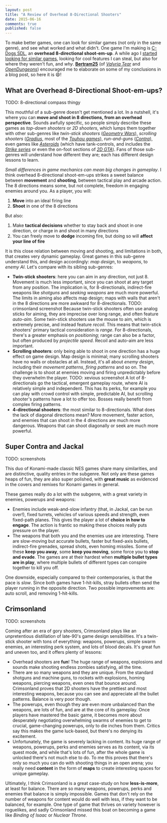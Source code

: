 ```yaml
---
layout: post
title: "A Review of Overhead 8-Directional Shooters"
date: 2015-06-16
comments: true
published: false
---
```


To make better games, one can look for similar games (not only in the same genre), and see what worked and what didn't. One game I'm making is [C-Dogs SDL](cxong.github.io/cdogs-sdl/), an **overhead 8-directional shoot-em-up**. A while ago I [started looking for similar games](https://github.com/cxong/cdogs-sdl/issues/80), looking for cool features I can steal, but also for where they weren't fun, and *why*. [**Bertram25**](https://github.com/Bertram25) (of [*Valyria Tear*](valyriatear.blogspot.com) and [*OpenDungeons*](http://opendungeons.github.io/)) encouraged me to elaborate on some of my conclusions in a blog post, so here it is :smile:!

## What are Overhead 8-Directional Shoot-em-ups?

TODO: 8-directional compass thingy

This mouthful of a sub-genre doesn't get mentioned a lot. In a nutshell, it's where you can **move and shoot in 8 directions, from an overhead perspective**. Sounds awfully specific, so people simply describe these games as *top-down shooters* or *2D shooters*, which lumps them together with other sub-genres like *twin-stick shooters* ([*Geometry Wars*](https://en.wikipedia.org/wiki/Geometry_Wars)), *scrolling shooters* ([*Gradius*](https://en.wikipedia.org/wiki/Gradius), most of the [*Touhou games*](https://en.wikipedia.org/wiki/Touhou_Project)), *run-and-guns* ([*Contra*](https://en.wikipedia.org/wiki/Contra_(video_game))), even games like [*Asteroids*](https://en.wikipedia.org/wiki/Asteroids_(video_game)) (which have tank-controls, and includes the [*Strike series*](https://en.wikipedia.org/wiki/Strike_series) or even the on-foot sections of [*2D GTA*](https://en.wikipedia.org/wiki/Grand_Theft_Auto_(video_game))). Fans of those sub-genres will understand how different they are; each has different design lessons to learn.

*Small differences in game mechanics can mean big changes in gameplay*. I think overhead 8-directional shoot-em-ups strikes a sweet balance between **movement** and **shooting**, between tactical play and arcade action. The 8 directions means some, but not complete, freedom in engaging enemies around you. As a player, you will:

1. **Move** into an ideal firing line
1. **Shoot** in one of the 8 directions

But also:

1. Make **tactical decisions** whether to stay back and shoot in one direction, or charge in and shoot in many directions
1. You can freely move to **dodge** incoming fire, but doing so will **affect your line of fire**

It is this close relation between moving and shooting, and limitations in both, that creates very dynamic gameplay. Great games in this sub-genre understand this, and design accordingly: *map design*, to *weapons*, to *enemy AI*. Let's compare with its sibling sub-genres:

- **Twin-stick shooters**: here you can aim in any direction, not just 8. Movement is much less important, since you can shoot at any target from any position. The implication is, for 8-directionals, indirect-fire weapons like *shotguns* and *seeking weapons* are much more powerful. The limits in aiming also affects map design; maps with walls that aren't in the 8 directions are more awkward for 8-directionals.
  TODO: crimsonland screenshot
  Because twin-stick shooters often use analog sticks for aiming, they are imprecise over long range, and often feature *auto-aim*. Some twin-stick shooters use the mouse to aim, which is extremely precise, and instead feature *recoil*. This means that twin-stick shooters' primary tactical consideration is *range*. For 8-directionals, there's a greater emphasis on *positioning*; range can also be a factor, but often produced by *projectile speed*. Recoil and auto-aim are less important.
- **Scrolling shooters**: only being able to shoot in one direction has a huge effect on game design. Map design is minimal; many scrolling shooters have no walls or obstacles at all. Instead, it's all about *enemy design*, including their *movement patterns*, *firing patterns* and so on. The challenge is to shoot at enemies moving and firing unpredictably before they overwhelm the player.
  TODO: xevious screenshot
  A lot of 8-directionals go the tactical, emergent gameplay route, where AI is relatively simple and independent. This has its perks, for example you can play with crowd control with simple, predictable AI, but scrolling shooter's patterns have a lot to offer too. Bosses really benefit from complex firing patterns.
- **4-directional shooters**: the most similar to 8-directionals. What does the lack of diagonal directions mean? More movement, faster action, and enemies that can shoot in the 4 directions are much more dangerous. Weapons that can shoot diagonally or seek are much more powerful.

## Super Contra and Jackal

TODO: screenshots

This duo of Konami-made classic NES games share many similarities, and are distinctive, quality entries in the subgenre. Not only are these games heaps of fun, they are also super polished, with **great music** as evidenced in the covers and remixes for Konami games in general.

These games really do a lot with the subgenre, with a great variety in enemies, powerups and weapons:

- Enemies include weak-and-slow infantry (that, in Jackal, can be run over!), fixed turrets, vehicles of various speeds and strength, even fixed-path planes. This gives the player a lot of **choice in how to engage**. The action is frantic so making these choices really puts pressure on the player.
- The weapons that both you and the enemies use are interesting. There are slow-moving but accurate bullets, faster but fixed-axis bullets, indirect-fire grenades, spread shots, even homing missiles. Some of these **keep you away**, some **keep you moving**, some force you to **stop and evade**. The games are at their hardest when **multiple bullet types are in play**, where multiple bullets of different types can conspire together to kill you off.

One downside, especially compared to their contemporaries, is that the pace is *slow*. Since both games have 1-hit-kills, stray bullets often send the player running in the opposite direction. Two possible improvements are: auto scroll, and removing 1-hit-kills.

## Crimsonland

TODO: screenshots

Coming after an era of gory shooters, Crimsonland plays like an unpretentious distillation of late-90's game design sensibilities. It's a twin-stick shooter with tons of everything: weapons, powerups, simple swarm enemies, an interesting perk system, and lots of blood decals. It's great fun and uneven too, and it offers plenty of lessons:

- Overhead shooters are **fun**! The huge range of weapons, explosions and sounds make shooting endless zombies satisfying, all the time.
- There are so many weapons and they are unique. From the standard shotguns and machine guns, to rockets with explosions, homing weapons, piercing weapons, even ones that bounce around. Crimsonland proves that 2D shooters have the prettiest and most interesting weapons, because you can see and appreciate all the bullet patterns. Balance is very poor though.
- The powerups, even though they are even more unbalanced than the weapons, are lots of fun, and are at the core of its gameplay. Once players have mastered the basic game, it becomes more about desperately negotiating overwhelming swarms of enemies to get to crucial, game-changing powerups, only to die inches from them. Critics say this makes the game luck-based, but there's no denying its excitement.
- Unfortunately, the game is severely lacking in content. Its huge range of weapons, powerups, perks and enemies serves as its content, via its quest mode, and while that's lots of fun, after the whole game is unlocked there's not much else to do. To me this proves that there's only so much you can do with shooting things in an open arena; you really need **content** in the form of **maps** to create interesting spaces for unique gameplay.

Ultimately, I think Crimsonland is a great case-study on how **less-is-more**, at least for balance. There are so many weapons, powerups, perks and enemies that balance is simply impossible. Games that don't rely on the number of weapons for content would do well with less, if they want to be balanced, for example. One type of game that thrives on variety however is roguelikes, and sadly Crimsonland missed this boat on becoming a game like *Binding of Isaac* or *Nuclear Throne*.
